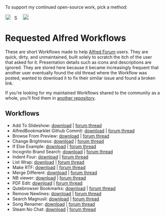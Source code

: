 To support my continued open-source work, pick a method:

[<img src='https://upload.wikimedia.org/wikipedia/commons/5/53/PayPal_2014_logo.svg' height='18' alt='Support via Paypal'>](https://www.paypal.me/vitorgalvao)&nbsp;&nbsp;
[<img src='https://upload.wikimedia.org/wikipedia/commons/c/c5/Bitcoin_logo.svg' height='15' alt='Support via Bitcoin'>](http://vitorgalvao.com/bitcoin_tip_jar.html)&nbsp;&nbsp;
[<img src='https://dl.dropboxusercontent.com/s/y3pft1fbmer5v22/society6.svg' height='19' alt='Support via Society6'>](https://vitorgalvao.com/society6)

# Requested Alfred Workflows

These are short Workflows made to help [Alfred Forum](https://www.alfredforum.com/) users. They are quick, dirty, and unmaintained, built solely to scratch the itch of the user that asked for it. Presentation details such as icons and descriptions are ignored. They are stored here because it became increasingly frequent that another user eventually found the old thread where the Workflow was posted, wanted to download it to fix their similar issue and found a broken link.

If you’re looking for my maintained Workflows shared to the community as a whole, you’ll find them in [another repository](https://github.com/vitorgalvao/alfred-workflows/).

## Workflows

* Add To Slideshow: [download](https://raw.githubusercontent.com/vitorgalvao/requested-alfred-workflows/master/Workflows/Add%20To%20Slideshow.alfredworkflow) | [forum thread](https://www.alfredforum.com/topic/11758-help-converting-a-keyboard-maestro-macro-into-a-workflow/)
* AlfredBookmarklet Github Commit: [download](https://raw.githubusercontent.com/vitorgalvao/requested-alfred-workflows/master/Workflows/AlfredBookmarklet%20Github%20Commit.alfredworkflow) | [forum thread](https://www.alfredforum.com/topic/11833-how-to-write-an-alfred-workflow-to-go-to-bottom-of-github-page-and-click-commit-changes-button/)
* Browse From Preview: [download](https://raw.githubusercontent.com/vitorgalvao/requested-alfred-workflows/master/Workflows/Browse%20From%20Preview.alfredworkflow) | [forum thread](https://www.alfredforum.com/topic/12275-moving-files-opened-in-preview/)
* Change Brightness: [download](https://raw.githubusercontent.com/vitorgalvao/requested-alfred-workflows/master/Workflows/Change%20Brightness.alfredworkflow) | [forum thread](https://www.alfredforum.com/topic/12176-screen-brightness-adjustment/)
* If Else Example: [download](https://raw.githubusercontent.com/vitorgalvao/requested-alfred-workflows/master/Workflows/If%20Else%20Example.alfredworkflow) | [forum thread](https://www.alfredforum.com/topic/11655-if-no-filter-matches-do-this-else/)
* Incognito Brand Search: [download](https://raw.githubusercontent.com/vitorgalvao/requested-alfred-workflows/master/Workflows/Incognito%20Brand%20Search.alfredworkflow) | [forum thread](https://www.alfredforum.com/topic/12135-three-keywords-search-in-private-window/)
* Indent Four: [download](https://raw.githubusercontent.com/vitorgalvao/requested-alfred-workflows/master/Workflows/Indent%20Four.alfredworkflow) | [forum thread](https://www.alfredforum.com/topic/12145-paste-with-indent/)
* List Wrap: [download](https://raw.githubusercontent.com/vitorgalvao/requested-alfred-workflows/master/Workflows/List%20Wrap.alfredworkflow) | [forum thread](https://www.alfredforum.com/topic/11662-wrap-plain-text-into-html-tags-unmarked-and-marked-list/)
* Make RTF: [download](https://raw.githubusercontent.com/vitorgalvao/requested-alfred-workflows/master/Workflows/Make%20RTF.alfredworkflow) | [forum thread](https://www.alfredforum.com/topic/2957-newfile-%E2%80%94-creates-a-new-file-in-the-current-finder-directory/)
* Merge Different: [download](https://raw.githubusercontent.com/vitorgalvao/requested-alfred-workflows/master/Workflows/Merge%20Different.alfredworkflow) | [forum thread](https://www.alfredforum.com/topic/12077-changing-merge-clipboard-shortcut/)
* NB viewer: [download](https://raw.githubusercontent.com/vitorgalvao/requested-alfred-workflows/master/Workflows/NB%20Viewer.alfredworkflow) | [forum thread](https://www.alfredforum.com/topic/11847-workflow-to-render-github-ipynb-files-nicely-using-nbviewer/)
* PDF Edit: [download](https://raw.githubusercontent.com/vitorgalvao/requested-alfred-workflows/master/Workflows/PDF%20Edit.alfredworkflow) | [forum thread](https://www.alfredforum.com/topic/11944-pdf-metadata-editor/)
* Qutebrowser Bookmarks: [download](https://raw.githubusercontent.com/vitorgalvao/requested-alfred-workflows/master/Workflows/Qutebrowser%20Bookmarks.alfredworkflow) | [forum thread](https://www.alfredforum.com/topic/12104-open-url-from-flat-bookmarks-file-qutebrowser/)
* Remove Newlines: [download](https://raw.githubusercontent.com/vitorgalvao/requested-alfred-workflows/master/Workflows/Remove%20Newlines.alfredworkflow) | [forum thread](https://www.alfredforum.com/topic/11858-how-to-remove-returns-from-clipboard/)
* Search Magnusli: [download](https://raw.githubusercontent.com/vitorgalvao/requested-alfred-workflows/master/Workflows/Search%20Magnusli.alfredworkflow) | [forum thread](https://www.alfredforum.com/topic/11701-newbie-web-search-without-http-links/)
* Song Renamer: [download](https://raw.githubusercontent.com/vitorgalvao/requested-alfred-workflows/master/Workflows/Song%20Renamer.alfredworkflow) | [forum thread](https://www.alfredforum.com/topic/12137-rename-file-using-its-parent-directory-name/)
* Steam No Chat: [download](https://raw.githubusercontent.com/vitorgalvao/requested-alfred-workflows/master/Workflows/Steam%20No%20Chat.alfredworkflow) | [forum thread](https://www.alfredforum.com/topic/11762-best-way-to-launch-application-with-params-from-alfred/)
